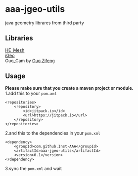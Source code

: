 # aaa-jgeo-utils
java geometry librares from third party

## Libraries
[HE_Mesh](https://github.com/wblut/HE_Mesh)  
[iGeo](https://github.com/sghr/iGeo)  
Guo_Cam by [Guo Zifeng](https://github.com/guozifeng91)  

## Usage
**Please make sure that you create a maven project or module.**  
1.add this to your `pom.xml`

	<repositories>
		<repository>
		    <id>jitpack.io</id>
		    <url>https://jitpack.io</url>
		</repository>
	</repositories>
2.and this to the dependencies in your `pom.xml`

	<dependency>
		<groupId>com.github.Inst-AAA</groupId>
		<artifactId>aaa-jgeo-utils</artifactId>
		<version>0.1</version>
	</dependency>
3.sync the `pom.xml` and wait
